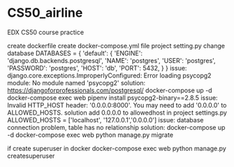 # CS50_airline
EDX CS50 course practice 

create dockerfile
create docker-compose.yml file
project setting.py
change database
DATABASES = {
    'default': {
        'ENGINE': 'django.db.backends.postgresql',
        'NAME': 'postgres',
        'USER': 'postgres',
        'PASSWORD': 'postgres',
        'HOST': 'db',
        'PORT': 5432,
    }
}
issue:
django.core.exceptions.ImproperlyConfigured: Error loading psycopg2 module: No module named 'psycopg2'
solution:
https://djangoforprofessionals.com/postgresql/
docker-compose up -d
docker-compose exec web pipenv install psycopg2-binary==2.8.5
issue:
Invalid HTTP_HOST header: '0.0.0.0:8000'. You may need to add '0.0.0.0' to ALLOWED_HOSTS.
solution
add 0.0.0.0 to allowedhost in project settings.py
ALLOWED_HOSTS = ['localhost', '127.0.0.1','0.0.0.0']
issue:
database connection problem, table has no relationship
solution:
docker-compose up -d
docker-compose exec web python manage.py migrate

if create superuser in docker
docker-compose exec web python manage.py createsuperuser
